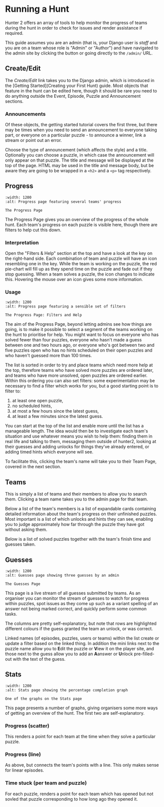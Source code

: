 # Running a Hunt

Hunter 2 offers an array of tools to help monitor the progress of teams during the hunt in order to check for
issues and render assistance if required.

This guide assumes you are an admin (that is, your Django user is *staff* and you are on a team whose role is "Admin" or
"Author") and have navigated to the admin site by clicking the button or going directly to the `/admin/` URL.

## Create/Edit

The *Create/Edit* link takes you to the Django admin, which is introduced in the [Getting Started](Creating your First Hunt)
guide.
Most objects that feature in the hunt can be edited here, though it should be rare you need to do anything outside the
Event, Episode, Puzzle and Announcement sections.

### Announcements

Of these objects, the getting started tutorial covers the first three, but there may be times when you need to
send an announcement to everyone taking part, or everyone on a particular puzzle - to announce a winner,
link a stream or point out an error.

Choose the type of announcement (which affects the style) and a title. Optionally you can choose a puzzle, in which
case the announcement will only appear on that puzzle. The title and message will be displayed at the top
of the page. HTML may be used in the title and message body, but be aware they are going to be wrapped in
a `<h2>` and a `<p>` tag respectively.

## Progress

```{figure} img/admin_progress.png
:width: 1200
:alt: Progress page featuring several teams' progress

The Progress Page
```

The Progress Page gives you an overview of the progress of the whole hunt. Each team's progress on each puzzle is
visible here, though there are filters to help cut this down.

### Interpretation

Open the "Filters & Help" section at the top and have a look at the key on the right-hand side. Each combination of
team and puzzle will have an icon resembling one in the key. While the team is working on the puzzle, the red pie-chart
will fill up as they spend time on the puzzle and fade out if they stop guessing. When a team solves a puzzle, the 
icon changes to indicate this. Hovering the mouse over an icon gives some more information.

### Usage

```{figure} img/admin_progress_filters.png
:width: 1200
:alt: Progress page featuring a sensible set of filters

The Progress Page: Filters and Help
```

The aim of the Progress Page, beyond letting admins see how things are going, is to make it possible to select a
segment of the teams working on the hunt to prioritise for help. You might want to focus on everyone who has solved
fewer than four puzzles, everyone who hasn't made a guess between one and two hours ago, or everyone who's got between
two and five puzzles open who has no hints scheduled on their open puzzles and who haven't guessed more than 100 times.

The list is sorted in order to try and place teams which need more help at the top, therefore teams who have solved
more puzzles are ordered later, and teams who have more unsolved, open puzzles are ordered earlier. Within this ordering
you can also set filters: some experimentation may be necessary to find a filter which works for you, but a good starting
point is to filter to:
1. at least one open puzzle,
2. no scheduled hints,
3. at most a few hours since the latest guess,
4. at least a few minutes since the latest guess.

You can start at the top of the list and enable more until the list has a manageable length. The idea would then be to
investigate each team's situation and use whatever means you wish to help them: finding them in real life and talking
to them, messaging them outside of hunter2, looking at their guesses and adding unlocks for things they've already
entered, or adding timed hints which everyone will see.

To facilitate this, clicking the team's name will take you to their Team Page, covered in the next section.

## Teams

This is simply a list of teams and their members to allow you to search them. Clicking a team name takes you to the
admin page for that team.

Below a list of the team's members is a list of expandable cards containing detailed information about the team's
progress on their unfinished puzzles. Most important is a list of which unlocks and hints they can see, enabling you
to judge approximately how far through the puzzle they have got without asking them.

Below is a list of solved puzzles together with the team's finish time and guesses taken.

## Guesses

```{figure} img/admin_guess_list.png
:width: 1200
:alt: Guesses page showing three guesses by an admin

The Guesses Page
```

This page is a live stream of all guesses submitted by teams. As an organiser you can monitor the stream of guesses
to watch for progress within puzzles, spot issues as they come up such as a variant spelling of an answer not being
marked correct, and quickly perform some common tasks.

The columns are pretty self-explanatory, but note that rows are highlighted different colours if the guess granted the
team an unlock, or was correct.

Linked names (of episodes, puzzles, users or teams) within the list create or update a filter based on the linked thing.
In addition the mini links next to the puzzle name allow you to **E**dit the puzzle or **V**iew it on the player site,
and those next to the guess allow you to add an **A**answer or **U**nlock pre-filled-out with the text of the guess.

## Stats

```{figure} img/admin_stats_completion.png
:width: 1200
:alt: Stats page showing the percentage completion graph

One of the graphs on the Stats page
```

This page presents a number of graphs, giving organisers some more ways of getting an overview of the hunt. The first
two are self-explanatory.

### Progress (scatter)

This renders a point for each team at the time when they solve a particular puzzle.

### Progress (line)

As above, but connects the team's points with a line. This only makes sense for linear episodes.

### Time stuck (per team and puzzle)

For each puzzle, renders a point for each team which has opened but not sovled that puzzle corresponding to how long
ago they opened it.

